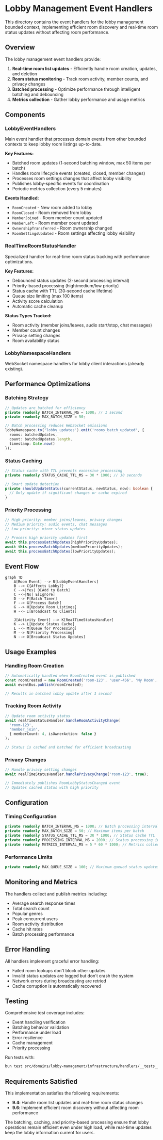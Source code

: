 # Lobby Management Event Handlers

This directory contains the event handlers for the lobby management bounded context, implementing efficient room discovery and real-time room status updates without affecting room performance.

## Overview

The lobby management event handlers provide:

1. **Real-time room list updates** - Efficiently handle room creation, updates, and deletion
2. **Room status monitoring** - Track room activity, member counts, and privacy changes
3. **Batched processing** - Optimize performance through intelligent batching and debouncing
4. **Metrics collection** - Gather lobby performance and usage metrics

## Components

### LobbyEventHandlers

Main event handler that processes domain events from other bounded contexts to keep lobby room listings up-to-date.

**Key Features:**
- Batched room updates (1-second batching window, max 50 items per batch)
- Handles room lifecycle events (created, closed, member changes)
- Processes room settings changes that affect lobby visibility
- Publishes lobby-specific events for coordination
- Periodic metrics collection (every 5 minutes)

**Events Handled:**
- `RoomCreated` - New room added to lobby
- `RoomClosed` - Room removed from lobby
- `MemberJoined` - Room member count updated
- `MemberLeft` - Room member count updated
- `OwnershipTransferred` - Room ownership changed
- `RoomSettingsUpdated` - Room settings affecting lobby visibility

### RealTimeRoomStatusHandler

Specialized handler for real-time room status tracking with performance optimizations.

**Key Features:**
- Debounced status updates (2-second processing interval)
- Priority-based processing (high/medium/low priority)
- Status cache with TTL (30-second cache lifetime)
- Queue size limiting (max 100 items)
- Activity score calculation
- Automatic cache cleanup

**Status Types Tracked:**
- Room activity (member joins/leaves, audio start/stop, chat messages)
- Member count changes
- Privacy setting changes
- Room availability status

### LobbyNamespaceHandlers

WebSocket namespace handlers for lobby client interactions (already existing).

## Performance Optimizations

### Batching Strategy

```typescript
// Updates are batched for efficiency
private readonly BATCH_INTERVAL_MS = 1000; // 1 second
private readonly MAX_BATCH_SIZE = 50;

// Batch processing reduces WebSocket emissions
lobbyNamespace.to('lobby_updates').emit('rooms_batch_updated', {
  rooms: batchedUpdates,
  count: batchedUpdates.length,
  timestamp: Date.now()
});
```

### Status Caching

```typescript
// Status cache with TTL prevents excessive processing
private readonly STATUS_CACHE_TTL_MS = 30 * 1000; // 30 seconds

// Smart update detection
private shouldUpdateStatus(currentStatus, newStatus, now): boolean {
  // Only update if significant changes or cache expired
}
```

### Priority Processing

```typescript
// High priority: member joins/leaves, privacy changes
// Medium priority: audio events, chat messages  
// Low priority: minor status updates

// Process high priority updates first
await this.processBatchUpdates(highPriorityUpdates);
await this.processBatchUpdates(mediumPriorityUpdates);
await this.processBatchUpdates(lowPriorityUpdates);
```

## Event Flow

```mermaid
graph TD
    A[Room Event] --> B[LobbyEventHandlers]
    B --> C{Affects Lobby?}
    C -->|Yes| D[Add to Batch]
    C -->|No| E[Ignore]
    D --> F[Batch Timer]
    F --> G[Process Batch]
    G --> H[Update Room Listings]
    H --> I[Broadcast to Clients]
    
    J[Activity Event] --> K[RealTimeStatusHandler]
    K --> L[Update Status Cache]
    L --> M[Queue for Processing]
    M --> N[Priority Processing]
    N --> O[Broadcast Status Updates]
```

## Usage Examples

### Handling Room Creation

```typescript
// Automatically handled when RoomCreated event is published
const roomCreated = new RoomCreated('room-123', 'user-456', 'My Room', false);
await eventBus.publish(roomCreated);

// Results in batched lobby update after 1 second
```

### Tracking Room Activity

```typescript
// Update room activity status
await realTimeStatusHandler.handleRoomActivityChange(
  'room-123',
  'member_join',
  { memberCount: 4, isOwnerAction: false }
);

// Status is cached and batched for efficient broadcasting
```

### Privacy Changes

```typescript
// Handle privacy setting changes
await realTimeStatusHandler.handlePrivacyChange('room-123', true);

// Immediately publishes RoomLobbyStatusChanged event
// Updates cached status with high priority
```

## Configuration

### Timing Configuration

```typescript
private readonly BATCH_INTERVAL_MS = 1000; // Batch processing interval
private readonly MAX_BATCH_SIZE = 50; // Maximum items per batch
private readonly STATUS_CACHE_TTL_MS = 30 * 1000; // Status cache TTL
private readonly PROCESSING_INTERVAL_MS = 2000; // Status processing interval
private readonly METRICS_INTERVAL_MS = 5 * 60 * 1000; // Metrics collection interval
```

### Performance Limits

```typescript
private readonly MAX_QUEUE_SIZE = 100; // Maximum queued status updates
```

## Monitoring and Metrics

The handlers collect and publish metrics including:

- Average search response times
- Total search count
- Popular genres
- Peak concurrent users
- Room activity distribution
- Cache hit rates
- Batch processing performance

## Error Handling

All handlers implement graceful error handling:

- Failed room lookups don't block other updates
- Invalid status updates are logged but don't crash the system
- Network errors during broadcasting are retried
- Cache corruption is automatically recovered

## Testing

Comprehensive test coverage includes:

- Event handling verification
- Batching behavior validation
- Performance under load
- Error resilience
- Cache management
- Priority processing

Run tests with:
```bash
bun test src/domains/lobby-management/infrastructure/handlers/__tests__/ --run
```

## Requirements Satisfied

This implementation satisfies the following requirements:

- **9.4**: Handle room list updates and real-time room status changes
- **9.6**: Implement efficient room discovery without affecting room performance

The batching, caching, and priority-based processing ensure that lobby operations remain efficient even under high load, while real-time updates keep the lobby information current for users.